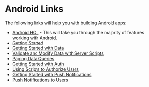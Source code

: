 Android Links
================
The following links will help you with building Android apps:


* [Android HOL](https://github.com/WindowsAzure-TrainingKit/HOL-AndroidAndMobileServices/blob/master/HOL.md) - This will take you through the majority of features working with Android.
* [Getting Started](http://www.windowsazure.com/en-us/documentation/articles/mobile-services-android-get-started/)
* [Getting Started with Data](http://www.windowsazure.com/en-us/documentation/articles/mobile-services-android-get-started-data/)
* [Validate and Modify Data with Server Scripts](http://www.windowsazure.com/en-us/documentation/articles/mobile-services-windows-store-dotnet-validate-modify-data-server-scripts/)
* [Paging Data Queries](http://www.windowsazure.com/en-us/documentation/articles/mobile-services-android-add-paging-data/)
* [Getting Started with Auth](http://www.windowsazure.com/en-us/documentation/articles/mobile-services-android-get-started-users/)
* [Using Scripts to Authorize Users](http://www.windowsazure.com/en-us/documentation/articles/mobile-services-android-authorize-users-in-scripts/)
* [Getting Started with Push Notifications](http://www.windowsazure.com/en-us/documentation/articles/mobile-services-android-get-started-push/)
* [Push Notifications to Users](http://www.windowsazure.com/en-us/documentation/articles/mobile-services-android-push-notifications-app-users/)
